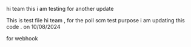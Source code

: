 hi team this i am testing for 
another update 

This is test file 
hi team , for the poll scm test purpose i am updating this code . on 10/08/2024

for webhook
